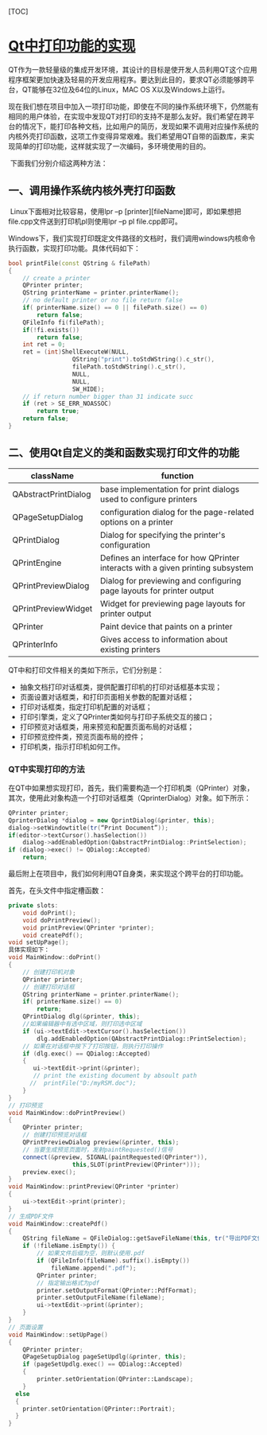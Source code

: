 [TOC]

# [Qt中打印功能的实现](https://www.cnblogs.com/findumars/p/6152822.html)

​	QT作为一款轻量级的集成开发环境，其设计的目标是使开发人员利用QT这个应用程序框架更加快速及轻易的开发应用程序。要达到此目的，要求QT必须能够跨平台，QT能够在32位及64位的Linux，MAC OS X以及Windows上运行。

​	现在我们想在项目中加入一项打印功能，即使在不同的操作系统环境下，仍然能有相同的用户体验，在实现中发现QT对打印的支持不是那么友好。我们希望在跨平台的情况下，能打印各种文档，比如用户的简历，发现如果不调用对应操作系统的内核外壳打印函数，这项工作变得异常艰难。我们希望用QT自带的函数库，来实现简单的打印功能，这样就实现了一次编码，多环境使用的目的。

​	下面我们分别介绍这两种方法：

## 一、调用操作系统内核外壳打印函数

​	Linux下面相对比较容易，使用lpr –p \[printer\]\[fileName\]即可，即如果想把file.cpp文件送到打印机pl则使用lpr –p pl file.cpp即可。

​	Windows下，我们实现打印既定文件路径的文档时，我们调用windows内核命令执行函数，实现打印功能。具体代码如下：

```C++
bool printFile(const QString & filePath)
{
    // create a printer
    QPrinter printer;
    QString printerName = printer.printerName();
    // no default printer or no file return false
    if( printerName.size() == 0 || filePath.size() == 0)
        return false;
    QFileInfo fi(filePath);
    if(!fi.exists())
        return false;
    int ret = 0;
    ret = (int)ShellExecuteW(NULL,
                  QString("print").toStdWString().c_str(),
                  filePath.toStdWString().c_str(),
                  NULL,
                  NULL,
                  SW_HIDE);
    // if return number bigger than 31 indicate succ
    if (ret > SE_ERR_NOASSOC)
        return true;
    return false;
}
```



## 二、使用Qt自定义的类和函数实现打印文件的功能

| className            | function                                 |
| -------------------- | ---------------------------------------- |
| QAbstractPrintDialog | base implementation for print dialogs used to configure printers |
| QPageSetupDialog     | configuration dialog for the page-related options on a printer |
| QPrintDialog         | Dialog for specifying the printer's configuration |
| QPrintEngine         | Defines an interface for how QPrinter interacts with a given printing subsystem |
| QPrintPreviewDialog  | Dialog for previewing and configuring page layouts for printer output |
| QPrintPreviewWidget  | Widget for previewing page layouts for printer output |
| QPrinter             | Paint device that paints on a printer    |
| QPrinterInfo         | Gives access to information about existing printers |

QT中和打印文件相关的类如下所示，它们分别是：

- 抽象文档打印对话框类，提供配置打印机的打印对话框基本实现；
- 页面设置对话框类，和打印页面相关参数的配置对话框；
- 打印对话框类，指定打印机配置的对话框；
- 打印引擎类，定义了QPrinter类如何与打印子系统交互的接口；
- 打印预览对话框类，用来预览和配置页面布局的对话框；
- 打印预览控件类，预览页面布局的控件；
- 打印机类，指示打印机如何工作。

### QT中实现打印的方法

​	在QT中如果想实现打印，首先，我们需要构造一个打印机类（QPrinter）对象， 其次，使用此对象构造一个打印对话框类（QprinterDialog）对象。如下所示：

```c++
QPrinter printer;
QprinterDialog *dialog = new QprintDialog(&printer, this);
dialog->setWindowtitle(tr(“Print Document”));
if(editor->textCursor().hasSelection())
	dialog->addEnabledOption(QabstractPrintDialog::PrintSelection);
if (dialog->exec() != QDialog::Accepted)
	return;
```

最后附上在项目中，我们如何利用QT自身类，来实现这个跨平台的打印功能。

首先，在头文件中指定槽函数：

```C++
private slots:
    void doPrint();
    void doPrintPreview();
    void printPreview(QPrinter *printer);
    void createPdf();
void setUpPage();
具体实现如下：
void MainWindow::doPrint()
{
    // 创建打印机对象
    QPrinter printer;
    // 创建打印对话框
    QString printerName = printer.printerName();
    if( printerName.size() == 0)
        return;
    QPrintDialog dlg(&printer, this);
    //如果编辑器中有选中区域，则打印选中区域
    if (ui->textEdit->textCursor().hasSelection())
        dlg.addEnabledOption(QAbstractPrintDialog::PrintSelection);
    // 如果在对话框中按下了打印按钮，则执行打印操作
    if (dlg.exec() == QDialog::Accepted)
    {
       ui->textEdit->print(&printer);
       // print the existing document by absoult path
      //  printFile("D:/myRSM.doc");
    }
}
// 打印预览
void MainWindow::doPrintPreview()
{
    QPrinter printer;
    // 创建打印预览对话框
    QPrintPreviewDialog preview(&printer, this);
    // 当要生成预览页面时，发射paintRequested()信号
    connect(&preview, SIGNAL(paintRequested(QPrinter*)),
                  this,SLOT(printPreview(QPrinter*)));
    preview.exec();
}
void MainWindow::printPreview(QPrinter *printer)
{
    ui->textEdit->print(printer);
}
// 生成PDF文件
void MainWindow::createPdf()
{
    QString fileName = QFileDialog::getSaveFileName(this, tr("导出PDF文件"), QString(), "*.pdf");
    if (!fileName.isEmpty()) {
        // 如果文件后缀为空，则默认使用.pdf
        if (QFileInfo(fileName).suffix().isEmpty())
            fileName.append(".pdf");
        QPrinter printer;
        // 指定输出格式为pdf
        printer.setOutputFormat(QPrinter::PdfFormat);
        printer.setOutputFileName(fileName);
        ui->textEdit->print(&printer);
    }
}
// 页面设置
void MainWindow::setUpPage()
{
    QPrinter printer;
    QPageSetupDialog pageSetUpdlg(&printer, this);
    if (pageSetUpdlg.exec() == QDialog::Accepted)
    {
        printer.setOrientation(QPrinter::Landscape);
    }
  else
  {
    printer.setOrientation(QPrinter::Portrait);
  }
}
```


